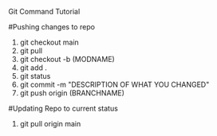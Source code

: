 Git Command Tutorial

#Pushing changes to repo
1. git checkout main
2. git pull
3. git checkout -b (MODNAME)
4. git add .
5. git status
6. git commit -m "DESCRIPTION OF WHAT YOU CHANGED"
7. git push origin (BRANCHNAME)


#Updating Repo to current status
1. git pull origin main
